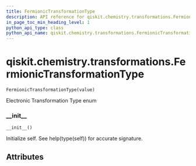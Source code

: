 ```yaml
---
title: FermionicTransformationType
description: API reference for qiskit.chemistry.transformations.FermionicTransformationType
in_page_toc_min_heading_level: 1
python_api_type: class
python_api_name: qiskit.chemistry.transformations.FermionicTransformationType
---
```


# qiskit.chemistry.transformations.FermionicTransformationType

<span id="qiskit.chemistry.transformations.FermionicTransformationType" />

`FermionicTransformationType(value)`

Electronic Transformation Type enum

### \_\_init\_\_

<span id="qiskit.chemistry.transformations.FermionicTransformationType.__init__" />

`__init__()`

Initialize self. See help(type(self)) for accurate signature.

## Attributes

